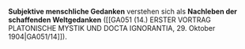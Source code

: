 
**Subjektive menschliche Gedanken** verstehen sich als **Nachleben der schaffenden Weltgedanken** ([[GA051 (14.) ERSTER VORTRAG PLATONISCHE MYSTIK UND DOCTA IGNORANTIA, 29. Oktober 1904|GA051/14]]).
